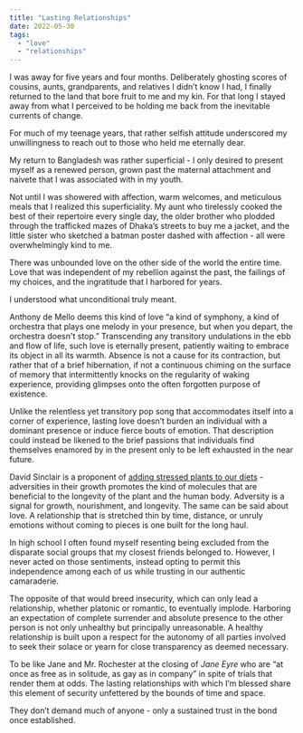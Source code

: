 ```yaml
---
title: "Lasting Relationships"
date: 2022-05-30
tags: 
  - "love"
  - "relationships"
---
```


I was away for five years and four months. Deliberately ghosting scores of cousins, aunts, grandparents, and relatives I didn’t know I had, I finally returned to the land that bore fruit to me and my kin. For that long I stayed away from what I perceived to be holding me back from the inevitable currents of change.

For much of my teenage years, that rather selfish attitude underscored my unwillingness to reach out to those who held me eternally dear.

My return to Bangladesh was rather superficial - I only desired to present myself as a renewed person, grown past the maternal attachment and naivete that I was associated with in my youth.

Not until I was showered with affection, warm welcomes, and meticulous meals that I realized this superficiality. My aunt who tirelessly cooked the best of their repertoire every single day, the older brother who plodded through the trafficked mazes of Dhaka’s streets to buy me a jacket, and the little sister who sketched a batman poster dashed with affection - all were overwhelmingly kind to me.

There was unbounded love on the other side of the world the entire time. Love that was independent of my rebellion against the past, the failings of my choices, and the ingratitude that I harbored for years.

I understood what unconditional truly meant.

Anthony de Mello deems this kind of love “a kind of symphony, a kind of orchestra that plays one melody in your presence, but when you depart, the orchestra doesn't stop.” Transcending any transitory undulations in the ebb and flow of life, such love is eternally present, patiently waiting to embrace its object in all its warmth. Absence is not a cause for its contraction, but rather that of a brief hibernation, if not a continuous chiming on the surface of memory that intermittently knocks on the regularity of waking experience, providing glimpses onto the often forgotten purpose of existence.

Unlike the relentless yet transitory pop song that accommodates itself into a corner of experience, lasting love doesn’t burden an individual with a dominant presence or induce fierce bouts of emotion. That description could instead be likened to the brief passions that individuals find themselves enamored by in the present only to be left exhausted in the near future.

David Sinclair is a proponent of [adding stressed plants to our diets](https://twitter.com/davidasinclair/status/1215017975046123520?lang=en) - adversities in their growth promotes the kind of molecules that are beneficial to the longevity of the plant and the human body. Adversity is a signal for growth, nourishment, and longevity. The same can be said about love. A relationship that is stretched thin by time, distance, or unruly emotions without coming to pieces is one built for the long haul.

In high school I often found myself resenting being excluded from the disparate social groups that my closest friends belonged to. However, I never acted on those sentiments, instead opting to permit this independence among each of us while trusting in our authentic camaraderie.

The opposite of that would breed insecurity, which can only lead a relationship, whether platonic or romantic, to eventually implode. Harboring an expectation of complete surrender and absolute presence to the other person is not only unhealthy but principally unreasonable. A healthy relationship is built upon a respect for the autonomy of all parties involved to seek their solace or yearn for close transparency as deemed necessary.

To be like Jane and Mr. Rochester at the closing of _Jane Eyre_ who are “at once as free as in solitude, as gay as in company” in spite of trials that render them at odds. The lasting relationships with which I’m blessed share this element of security unfettered by the bounds of time and space.

They don’t demand much of anyone - only a sustained trust in the bond once established.
